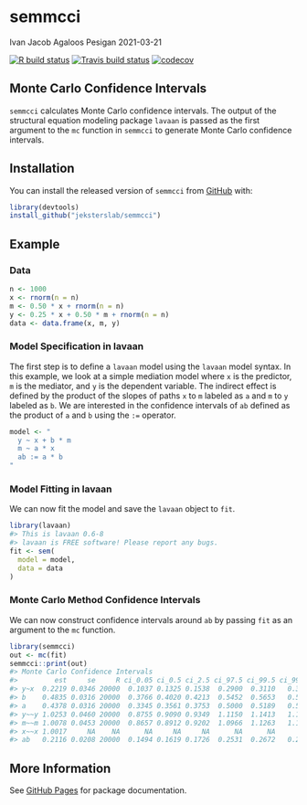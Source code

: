 semmcci
================
Ivan Jacob Agaloos Pesigan
2021-03-21

<!-- README.md is generated from README.Rmd. Please edit that file -->
<!-- badges: start -->

[![R build
status](https://github.com/jeksterslab/semmcci/workflows/R-CMD-check/badge.svg?branch=master)](https://github.com/jeksterslab/semmcci/actions?workflow=R-CMD-check)
[![Travis build
status](https://travis-ci.com/jeksterslab/semmcci.svg?branch=master)](https://travis-ci.com/jeksterslab/semmcci)
[![codecov](https://codecov.io/github/jeksterslab/semmcci/branch/master/graphs/badge.svg)](https://codecov.io/github/jeksterslab/semmcci)
<!-- badges: end -->

## Monte Carlo Confidence Intervals

`semmcci` calculates Monte Carlo confidence intervals. The output of the
structural equation modeling package `lavaan` is passed as the first
argument to the `mc` function in `semmcci` to generate Monte Carlo
confidence intervals.

## Installation

You can install the released version of `semmcci` from
[GitHub](https://github.com/jeksterslab/semmcci) with:

``` r
library(devtools)
install_github("jeksterslab/semmcci")
```

## Example

### Data

``` r
n <- 1000
x <- rnorm(n = n)
m <- 0.50 * x + rnorm(n = n)
y <- 0.25 * x + 0.50 * m + rnorm(n = n)
data <- data.frame(x, m, y)
```

### Model Specification in lavaan

The first step is to define a `lavaan` model using the `lavaan` model
syntax. In this example, we look at a simple mediation model where `x`
is the predictor, `m` is the mediator, and `y` is the dependent
variable. The indirect effect is defined by the product of the slopes of
paths `x` to `m` labeled as `a` and `m` to `y` labeled as `b`. We are
interested in the confidence intervals of `ab` defined as the product of
`a` and `b` using the `:=` operator.

``` r
model <- "
  y ~ x + b * m
  m ~ a * x
  ab := a * b
"
```

### Model Fitting in lavaan

We can now fit the model and save the `lavaan` object to `fit`.

``` r
library(lavaan)
#> This is lavaan 0.6-8
#> lavaan is FREE software! Please report any bugs.
fit <- sem(
  model = model,
  data = data
)
```

### Monte Carlo Method Confidence Intervals

We can now construct confidence intervals around `ab` by passing `fit`
as an argument to the `mc` function.

``` r
library(semmcci)
out <- mc(fit)
semmcci::print(out)
#> Monte Carlo Confidence Intervals
#>         est     se     R ci_0.05 ci_0.5 ci_2.5 ci_97.5 ci_99.5 ci_99.95
#> y~x  0.2219 0.0346 20000  0.1037 0.1325 0.1538  0.2900  0.3110   0.3409
#> b    0.4835 0.0316 20000  0.3766 0.4020 0.4213  0.5452  0.5653   0.5835
#> a    0.4378 0.0316 20000  0.3345 0.3561 0.3753  0.5000  0.5189   0.5434
#> y~~y 1.0253 0.0460 20000  0.8755 0.9090 0.9349  1.1150  1.1413   1.1713
#> m~~m 1.0078 0.0453 20000  0.8657 0.8912 0.9202  1.0966  1.1263   1.1576
#> x~~x 1.0017     NA    NA      NA     NA     NA      NA      NA       NA
#> ab   0.2116 0.0208 20000  0.1494 0.1619 0.1726  0.2531  0.2672   0.2830
```

## More Information

See [GitHub Pages](https://jeksterslab.github.io/semmcci/index.html) for
package documentation.
